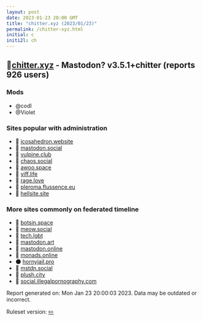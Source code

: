 ```yaml
---
layout: post
date: 2023-01-23 20:00 GMT
title: "chitter.xyz (2023/01/23)"
permalink: /chitter-xyz.html
initial: c
initi2l: ch
---
```


## 🐘[chitter.xyz](https://chitter.xyz) - Mastodon? v3.5.1+chitter (reports 926 users)

### Mods
 * @codl
 * @Violet

### Sites popular with administration

* 🐘 [icosahedron.website](/icosahedron-website.html)
* 🐘 [mastodon.social](/mastodon-social.html)
* 🐘 [vulpine.club](/vulpine-club.html)
* 🐘 [chaos.social](/chaos-social.html)
* 🐘 [awoo.space](/awoo-space.html)
* 🐘 [yiff.life](/yiff-life.html)
* 🐘 [rage.love](/rage-love.html)
* 🐘 [pleroma.flussence.eu](/pleroma-flussence-eu.html)
* 🐘 [hellsite.site](/hellsite-site.html)

### More sites commonly on federated timeline

* 🐘 [botsin.space](/botsin-space.html)
* 🐘 [meow.social](/meow-social.html)
* 🐘 [tech.lgbt](/tech-lgbt.html)
* 🐘 [mastodon.art](/mastodon-art.html)
* 🐘 [mastodon.online](/mastodon-online.html)
* 🐘 [monads.online](/monads-online.html)
* 🌑 [hornyjail.pro](/hornyjail-pro.html)
* 🐘 [mstdn.social](/mstdn-social.html)
* 🐘 [plush.city](/plush-city.html)
* 🐘 [social.illegalpornography.com](/social-illegalpornography-com.html)

Report generated on: Mon Jan 23 20:00:03 2023. Data may be outdated or incorrect.

Ruleset version: [✏️](/version-pencil)
